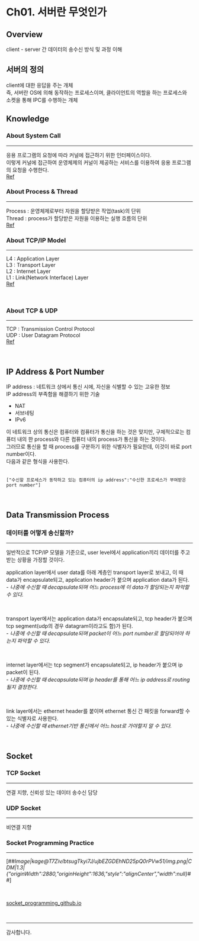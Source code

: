 # Ch01. 서버란 무엇인가

## Overview

client - server 간 데이터의 송수신 방식 및 과정 이해
<br>

## 서버의 정의

client에 대한 응답을 주는 개체  
즉, 서버란 OS에 의해 동작하는 프로세스이며, 클라이언트의 역할을 하는 프로세스와 소켓을 통해 IPC를 수행하는 개체
<br>

## Knowledge

### About System Call

---

응용 프로그램의 요청에 따라 커널에 접근하기 위한 인터페이스이다.  
이렇게 커널에 접근하여 운영체제의 커널이 제공하는 서비스를 이용하여 응용 프로그램의 요청을 수행한다.  
[Ref](https://velog.io/@nnnyeong/OS-%EC%8B%9C%EC%8A%A4%ED%85%9C-%EC%BD%9C-System-Call)

### About Process & Thread

---

Process : 운영체제로부터 자원을 할당받은 작업(task)의 단위  
Thread : process가 할당받은 자원을 이용하는 실행 흐름의 단위  
[Ref](https://velog.io/@aeong98/%EC%9A%B4%EC%98%81%EC%B2%B4%EC%A0%9COS-%ED%94%84%EB%A1%9C%EC%84%B8%EC%8A%A4%EC%99%80-%EC%8A%A4%EB%A0%88%EB%93%9C)

### About TCP/IP Model

---

L4 : Application Layer  
L3 : Transport Layer  
L2 : Internet Layer  
L1 : Link(Network Interface) Layer  
[Ref](https://ariz1623.tistory.com/327)

<br>

### About TCP & UDP

---

TCP : Transmission Control Protocol  
UDP : User Datagram Protocol  
[Ref](https://velog.io/@hidaehyunlee/TCP-%EC%99%80-UDP-%EC%9D%98-%EC%B0%A8%EC%9D%B4)

<br>

## IP Address & Port Number

IP address : 네트워크 상에서 통신 시에, 자신을 식별할 수 있는 고유한 정보  
IP address의 부족함을 해결하기 위한 기술
<br>


-   NAT
-   서브네팅
-   IPv6

이 네트워크 상의 통신은 컴퓨터와 컴퓨터가 통신을 하는 것은 맞지만, 구체적으로는 컴퓨터 내의 한 process와 다른 컴퓨터 내의 process가 통신을 하는 것이다.  
그러므로 통신을 할 때 process를 구분하기 위한 식별자가 필요한데, 이것이 바로 port number이다.  
다음과 같은 형식을 사용한다.  
<br>

`["수신할 프로세스가 동작하고 있는 컴퓨터의 ip address":"수신한 프로세스가 부여받은 port number"]`

<br>

## Data Transmission Process

### 데이터를 어떻게 송신할까?

---

일반적으로 TCP/IP 모델을 기준으로, user level에서 application끼리 데이터를 주고받는 상황을 가정할 것이다. 
<br>

application layer에서 user data를 아래 계층인 transport layer로 보내고, 이 때 data가 encapsulate되고, application header가 붙으며 application data가 된다.  
\- _나중에 수신할 때 decapsulate되며 어느 process에 이 data가 할당되는지 파악할 수 있다._  

<br>

transport layer에서는 application data가 encapsulate되고, tcp header가 붙으며 tcp segment(udp의 경우 datagram이라고도 함)가 된다.  
\- _나중에 수신할 때 decapsulate되며 packet이 어느 port number로 할당되어야 하는지 파악할 수 있다._  

<br>

internet layer에서는 tcp segment가 encapsulate되고, ip header가 붙으며 ip packet이 된다.  
\- _나중에 수신할 때 decapsulate되며 ip header를 통해 어느 ip address로 routing될지 결정한다._  

<br>

link layer에서는 ethernet header를 붙이며 ethernet 통신 간 패킷을 forward할 수 있는 식별자로 사용한다.  
\- _나중에 수신할 때 ethernet기반 통신에서 어느 host로 가야할지 알 수 있다._

<br>

## Socket

### TCP Socket

---

연결 지향, 신뢰성 있는 데이터 송수신 담당
<br>

### UDP Socket

---

비연결 지향
<br>

### Socket Programming Practice

---

[##_Image|kage@T7Ziv/btsugTkyi7J/ujbEZGDEhND25pQ0rPVw51/img.png|CDM|1.3|{"originWidth":2880,"originHeight":1636,"style":"alignCenter","width":null}_##]

<br>

[socket\_programming\_github.io](https://github.com/oxdjww/server-study/tree/main/Ch01.%20About%20Server/src)

<br>

---

감사합니다.
